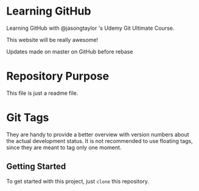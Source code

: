 # Learning GitHub #
Learning GitHub with @jasongtaylor 's Udemy Git Ultimate Course.

This website will be really awesome!

Updates made on master on GitHub before rebase

# Repository Purpose #
This file is just a readme file.

# Git Tags #
They are handy to provide a better overview with version numbers about the actual development status.
It is not recommended to use floating tags, since they are meant to tag only one moment.

## Getting Started
To get started with this project, just `clone` this repository.
